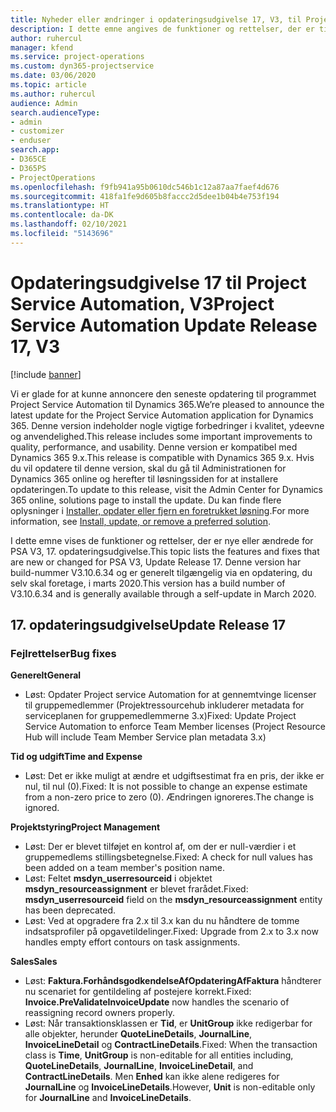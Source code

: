 ```yaml
---
title: Nyheder eller ændringer i opdateringsudgivelse 17, V3, til Project Service Automation
description: I dette emne angives de funktioner og rettelser, der er tilgængelige til Project Service Automation, opdateringsudgivelse 17, V3.
author: ruhercul
manager: kfend
ms.service: project-operations
ms.custom: dyn365-projectservice
ms.date: 03/06/2020
ms.topic: article
ms.author: ruhercul
audience: Admin
search.audienceType:
- admin
- customizer
- enduser
search.app:
- D365CE
- D365PS
- ProjectOperations
ms.openlocfilehash: f9fb941a95b0610dc546b1c12a87aa7faef4d676
ms.sourcegitcommit: 418fa1fe9d605b8faccc2d5dee1b04b4e753f194
ms.translationtype: HT
ms.contentlocale: da-DK
ms.lasthandoff: 02/10/2021
ms.locfileid: "5143696"
---
```

# <a name="project-service-automation-update-release-17-v3"></a><span data-ttu-id="b4639-103">Opdateringsudgivelse 17 til Project Service Automation, V3</span><span class="sxs-lookup"><span data-stu-id="b4639-103">Project Service Automation Update Release 17, V3</span></span>

[!include [banner](../includes/psa-now-project-operations.md)]

<span data-ttu-id="b4639-104">Vi er glade for at kunne annoncere den seneste opdatering til programmet Project Service Automation til Dynamics 365.</span><span class="sxs-lookup"><span data-stu-id="b4639-104">We’re pleased to announce the latest update for the Project Service Automation application for Dynamics 365.</span></span> <span data-ttu-id="b4639-105">Denne version indeholder nogle vigtige forbedringer i kvalitet, ydeevne og anvendelighed.</span><span class="sxs-lookup"><span data-stu-id="b4639-105">This release includes some important improvements to quality, performance, and usability.</span></span>  <span data-ttu-id="b4639-106">Denne version er kompatibel med Dynamics 365 9.x.</span><span class="sxs-lookup"><span data-stu-id="b4639-106">This release is compatible with Dynamics 365 9.x.</span></span> <span data-ttu-id="b4639-107">Hvis du vil opdatere til denne version, skal du gå til Administrationen for Dynamics 365 online og herefter til løsningssiden for at installere opdateringen.</span><span class="sxs-lookup"><span data-stu-id="b4639-107">To update to this release, visit the Admin Center for Dynamics 365 online, solutions page to install the update.</span></span> <span data-ttu-id="b4639-108">Du kan finde flere oplysninger i [Installer, opdater eller fjern en foretrukket løsning](https://docs.microsoft.com/power-platform/admin/install-remove-preferred-solution).</span><span class="sxs-lookup"><span data-stu-id="b4639-108">For more information, see [Install, update, or remove a preferred solution](https://docs.microsoft.com/power-platform/admin/install-remove-preferred-solution).</span></span>

<span data-ttu-id="b4639-109">I dette emne vises de funktioner og rettelser, der er nye eller ændrede for PSA V3, 17. opdateringsudgivelse.</span><span class="sxs-lookup"><span data-stu-id="b4639-109">This topic lists the features and fixes that are new or changed for PSA V3, Update Release 17.</span></span> <span data-ttu-id="b4639-110">Denne version har build-nummer V3.10.6.34 og er generelt tilgængelig via en opdatering, du selv skal foretage, i marts 2020.</span><span class="sxs-lookup"><span data-stu-id="b4639-110">This version has a build number of V3.10.6.34 and is generally available through a self-update in March 2020.</span></span>


## <a name="update-release-17"></a><span data-ttu-id="b4639-111">17. opdateringsudgivelse</span><span class="sxs-lookup"><span data-stu-id="b4639-111">Update Release 17</span></span>

### <a name="bug-fixes"></a><span data-ttu-id="b4639-112">Fejlrettelser</span><span class="sxs-lookup"><span data-stu-id="b4639-112">Bug fixes</span></span>

<span data-ttu-id="b4639-113">**Generelt**</span><span class="sxs-lookup"><span data-stu-id="b4639-113">**General**</span></span>

- <span data-ttu-id="b4639-114">Løst: Opdater Project service Automation for at gennemtvinge licenser til gruppemedlemmer (Projektressourcehub inkluderer metadata for serviceplanen for gruppemedlemmerne 3.x)</span><span class="sxs-lookup"><span data-stu-id="b4639-114">Fixed: Update Project Service Automation to enforce Team Member licenses (Project Resource Hub will include Team Member Service plan metadata 3.x)</span></span>
 
<span data-ttu-id="b4639-115">**Tid og udgift**</span><span class="sxs-lookup"><span data-stu-id="b4639-115">**Time and Expense**</span></span>

- <span data-ttu-id="b4639-116">Løst: Det er ikke muligt at ændre et udgiftsestimat fra en pris, der ikke er nul, til nul (0).</span><span class="sxs-lookup"><span data-stu-id="b4639-116">Fixed: It is not possible to change an expense estimate from a non-zero price to zero (0).</span></span> <span data-ttu-id="b4639-117">Ændringen ignoreres.</span><span class="sxs-lookup"><span data-stu-id="b4639-117">The change is ignored.</span></span>

<span data-ttu-id="b4639-118">**Projektstyring**</span><span class="sxs-lookup"><span data-stu-id="b4639-118">**Project Management**</span></span>

- <span data-ttu-id="b4639-119">Løst: Der er blevet tilføjet en kontrol af, om der er null-værdier i et gruppemedlems stillingsbetegnelse.</span><span class="sxs-lookup"><span data-stu-id="b4639-119">Fixed: A check for null values has been added on a team member's position name.</span></span>
- <span data-ttu-id="b4639-120">Løst: Feltet **msdyn_userresourceid** i objektet **msdyn_resourceassignment** er blevet frarådet.</span><span class="sxs-lookup"><span data-stu-id="b4639-120">Fixed: **msdyn_userresourceid** field on the **msdyn_resourceassignment** entity has been deprecated.</span></span>
- <span data-ttu-id="b4639-121">Løst: Ved at opgradere fra 2.x til 3.x kan du nu håndtere de tomme indsatsprofiler på opgavetildelinger.</span><span class="sxs-lookup"><span data-stu-id="b4639-121">Fixed: Upgrade from 2.x to 3.x now handles empty effort contours on task assignments.</span></span>

<span data-ttu-id="b4639-122">**Sales**</span><span class="sxs-lookup"><span data-stu-id="b4639-122">**Sales**</span></span>

- <span data-ttu-id="b4639-123">Løst: **Faktura.ForhåndsgodkendelseAfOpdateringAfFaktura** håndterer nu scenariet for gentildeling af postejere korrekt.</span><span class="sxs-lookup"><span data-stu-id="b4639-123">Fixed: **Invoice.PreValidateInvoiceUpdate** now handles the scenario of reassigning record owners properly.</span></span>
- <span data-ttu-id="b4639-124">Løst: Når transaktionsklassen er **Tid**, er **UnitGroup** ikke redigerbar for alle objekter, herunder **QuoteLineDetails**, **JournalLine**, **InvoiceLineDetail** og **ContractLineDetails**.</span><span class="sxs-lookup"><span data-stu-id="b4639-124">Fixed: When the transaction class is **Time**, **UnitGroup** is non-editable for all entities including, **QuoteLineDetails**, **JournalLine**, **InvoiceLineDetail**, and **ContractLineDetails**.</span></span> <span data-ttu-id="b4639-125">Men **Enhed** kan ikke alene redigeres for **JournalLine** og **InvoiceLineDetails**.</span><span class="sxs-lookup"><span data-stu-id="b4639-125">However, **Unit** is non-editable only for **JournalLine** and **InvoiceLineDetails**.</span></span>


